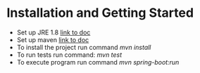 
# Installation and Getting Started

* Set up JRE 1.8 [link to doc ](http://www.oracle.com/technetwork/java/javase/overview/index.html)
* Set up maven [link to doc](http://www.oracle.com/webfolder/technetwork/tutorials/obe/java/Maven_SE/Maven.html)
* To install the project run command
			  _mvn install_
* To run tests run command:
			 _mvn test_
* To execute program run command
			 _mvn spring-boot:run_



